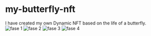 # my-butterfly-nft
I have created my own Dynamic NFT based on the life of a butterfly.
![fase 1](https://github.com/user-attachments/assets/7151c424-d49d-4669-9c75-d7d2f30673f9)
![fase 2](https://github.com/user-attachments/assets/c36e6ae6-e60e-4a83-b73e-cade0ebea2a8)
![fase 3](https://github.com/user-attachments/assets/c4e6f24a-abf6-4c74-830a-22ff5f4946bc)
![fase 4](https://github.com/user-attachments/assets/a5dddbc8-2ab5-4de7-b6a8-da47a21d3282)

